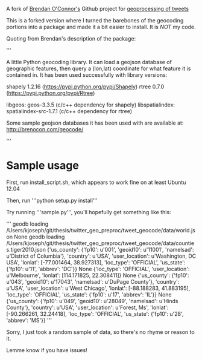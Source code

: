 A fork of [Brendan O'Connor's](http://brenocon.com) Github project for [geoprocessing of tweets](https://github.com/brendano/twitter_geo_preproc)

This is a forked version where I turned the barebones of the geocoding portions into a package and made it a bit easier to install. It is *NOT* my code.

Quoting from Brendan's description of the package:

'''

A little Python geocoding library.  It can load a geojson database of
geographic features, then query a (lon,lat) coordinate for what feature it is
contained in.  It has been used successfully with library versions:

shapely 1.2.16 (https://pypi.python.org/pypi/Shapely)
rtree 0.7.0 (https://pypi.python.org/pypi/Rtree)

libgeos: geos-3.3.5 (c/c++ dependency for shapely)
libspatialindex: spatialindex-src-1.7.1 (c/c++ dependency for rtree)

Some sample geojson databases it has been used with are available at:
http://brenocon.com/geocode/

'''

Sample usage
============

First, run install_script.sh, which appears to work fine on at least Ubuntu 12.04

Then, run '''python setup.py install'''

Try running '''sample.py''', you'll hopefully get something like this:

'''
geodb loading /Users/kjoseph/git/thesis/twitter_geo_preproc/tweet_geocode/data/world.json
None
geodb loading /Users/kjoseph/git/thesis/twitter_geo_preproc/tweet_geocode/data/counties.tiger2010.json
{'us_county': {'fp10': u'001', 'geoid10': u'11001', 'namelsad': u'District of Columbia'}, 'country': u'USA', 'user_location': u'Washington, DC USA', 'lonlat': [-77.001464, 38.927313], 'loc_type': 'OFFICIAL', 'us_state': {'fp10': u'11', 'abbrev': 'DC'}}
None
{'loc_type': 'OFFICIAL', 'user_location': u'Melbourne', 'lonlat': [114.171825, 22.308411]}
None
{'us_county': {'fp10': u'043', 'geoid10': u'17043', 'namelsad': u'DuPage County'}, 'country': u'USA', 'user_location': u'West Chicago', 'lonlat': [-88.188283, 41.883195], 'loc_type': 'OFFICIAL', 'us_state': {'fp10': u'17', 'abbrev': 'IL'}}
None
{'us_county': {'fp10': u'049', 'geoid10': u'28049', 'namelsad': u'Hinds County'}, 'country': u'USA', 'user_location': u'Forest, Ms', 'lonlat': [-90.266261, 32.24418], 'loc_type': 'OFFICIAL', 'us_state': {'fp10': u'28', 'abbrev': 'MS'}}
'''

Sorry, I just took a random sample of data, so there's no rhyme or reason to it. 


Lemme know if you have issues!